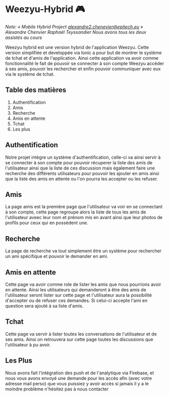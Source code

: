 # Weezyu-Hybrid 🎮

_Note: « Mobile Hybrid Project alexandre2.chenevier@epitech.eu »_
_Alexandre Chenvier_
_Raphaël Teyssandier_
_Nous avons tous les deux assistés au cours_

Weezyu hybrid est une version hybrid de l'application Weezyu.
Cette version simplifiée et developpée via Ionic a pour but de montrer le système de tchat et d'amis de l'application.
Ainsi cette application va avoir comme fonctionnalité le fait de pouvoir se connecter à son compte Weezyu accéder à ses amis, pouvoir les rechercher et enfin pouvoir communiquer avec eux via le système de tchat.

## Table des matières

1. Authentification
2. Amis
3. Recherche
4. Amis en attente
5. Tchat
6. Les plus

## <a name="getting-started"></a>Authentification

Notre projet intègre un système d'authentification, celle-ci va ainsi servir à se connecter à son compte pour pouvoir récuperer la liste des amis de l'utilisateur ainsi que la liste de ces discussion mais également faire une recherche des différents utilisateurs pour pouvoir les ajouter en amis ainsi que la liste des amis en attente ou l'on pourra les accepter ou les refuser.

## Amis

La page amis est la première page que l'utilisateur va voir en se connectant à son compte, cette page regroupe alors la liste de tous les amis de l'utilisateur aveec leur nom et prénom mis en avant ainsi que leur photos de profils pour ceux qui en possèdent une.

## Recherche

La page de recherche va tout simplement être un système pour rechercher un ami spécifique et pouvoir le demander en ami.

## Amis en attente

Cette page va avoir comme role de lister les amis que nous pourrions avoir en attente. Ainsi les utilisateurs qui demanderont à être des amis de l'utilisateur seront lister sur cette page et l'utilisateur aura la possibilité d'accepter ou de refuser ces demandes.
Si celui-ci accepte l'ami en question sera ajouté à sa liste d'amis.

## Tchat

Cette page va servir à lister toutes les conversations de l'utilisateur et de ses amis. Ainsi on retrouvera sur cette page toutes les discussions que l'utilisateur à pu avoir.

## Les Plus

Nous avons fait l'intégration des push et de l'analytique via Firebase, et nous vous avons envoyé une demande pour les accès afin (avec votre adresse mail perso) que vous puissiez y avoir accès si jamais il y a le moindre problème n'hésitez pas à nous contacter

